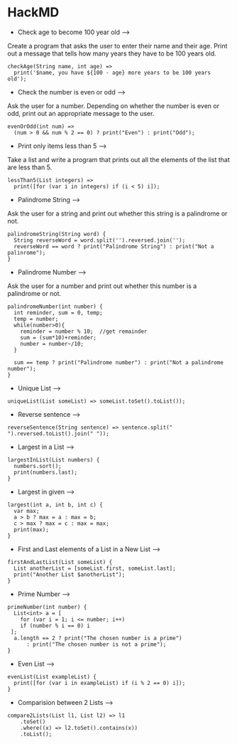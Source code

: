 # HackMD

* Check age to become 100 year old -->

Create a program that asks the user to enter their name and their age. Print out a message that tells how many years they have to be 100 years old.
```
checkAge(String name, int age) => 
  print('$name, you have ${100 - age} more years to be 100 years old');
```

* Check the number is even or odd -->

Ask the user for a number. Depending on whether the number is even or odd, print out an appropriate message to the user.
```
evenOrOdd(int num) =>
  (num > 0 && num % 2 == 0) ? print("Even") : print("Odd");
```

* Print only items less than 5 -->

Take a list and write a program that prints out all the elements of the list that are less than 5.
```
lessThan5(List integers) =>
  print([for (var i in integers) if (i < 5) i]);
```

* Palindrome String -->

Ask the user for a string and print out whether this string is a palindrome or not.
```
palindromeString(String word) {
  String reverseWord = word.split('').reversed.join('');
  reverseWord == word ? print("Palindrome String") : print("Not a palinrome");
}
```

* Palindrome Number -->

Ask the user for a number and print out whether this number is a palindrome or not.
```
palindromeNumber(int number) {
  int reminder, sum = 0, temp;
  temp = number;
  while(number>0){
    reminder = number % 10;  //get remainder
    sum = (sum*10)+reminder;
    number = number~/10;
  }

  sum == temp ? print("Palindrome number") : print("Not a palindrome number");
}
```

* Unique List -->
```
uniqueList(List someList) => someList.toSet().toList());
```

* Reverse sentence -->
```
reverseSentence(String sentence) => sentence.split(" ").reversed.toList().join(" "));
```

* Largest in a List -->
```
largestInList(List numbers) {
  numbers.sort();
  print(numbers.last);
}
```

* Largest in given -->
```
largest(int a, int b, int c) {
  var max;
  a > b ? max = a : max = b;
  c > max ? max = c : max = max;
  print(max);
}
```

* First and Last elements of a List in a New List -->
```
firstAndLastList(List someList) {
  List anotherList = [someList.first, someList.last];
  print("Another List $anotherList");
}
```

* Prime Number -->
```
primeNumber(int number) {
  List<int> a = [
    for (var i = 1; i <= number; i++)
    if (number % i == 0) i
 ];
  a.length == 2 ? print("The chosen number is a prime")
      : print("The chosen number is not a prime");
}
```

* Even List -->
```
evenList(List exampleList) {
  print([for (var i in exampleList) if (i % 2 == 0) i]);
}
```

* Comparision between 2 Lists -->
```
compare2Lists(List l1, List l2) => l1
    .toSet()
    .where((x) => l2.toSet().contains(x))
    .toList();
```


